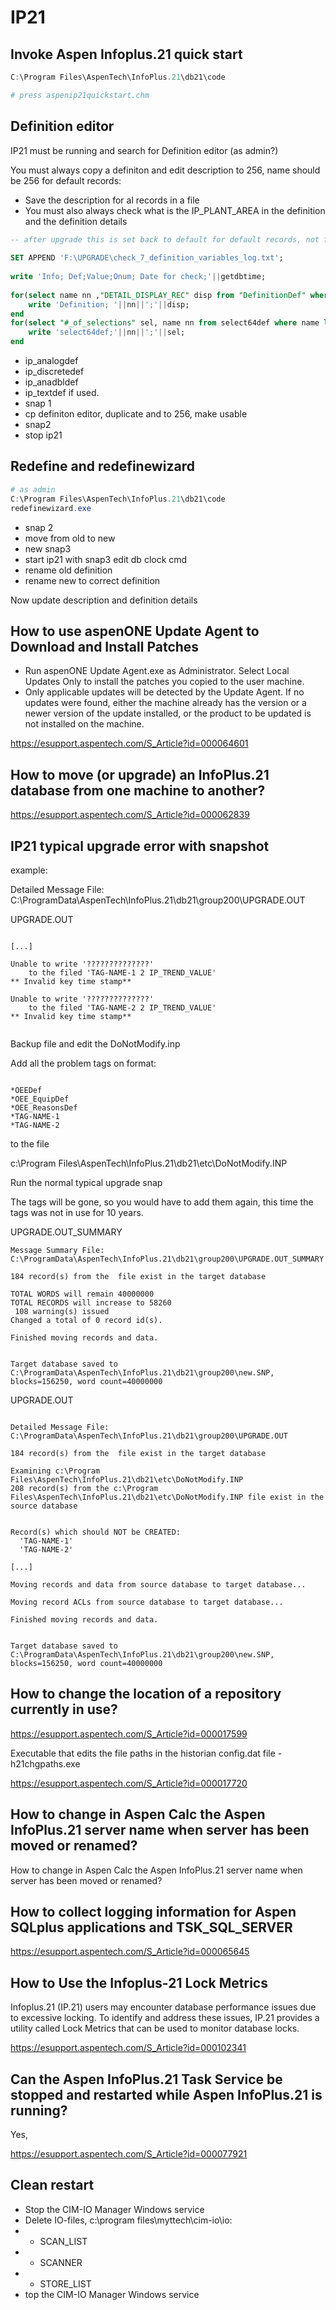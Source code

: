 # IP21

## Invoke Aspen Infoplus.21 quick start

```ps1
C:\Program Files\AspenTech\InfoPlus.21\db21\code

# press aspenip21quickstart.chm

```

## Definition editor

IP21 must be running and search for Definition editor (as admin?)

You must always copy a definiton and edit description to 256, name should be 256 for default records:
* Save the description for al records in a file
* You must also always check what is the IP_PLANT_AREA in the definition and the definition details

```sql
-- after upgrade this is set back to default for default records, not for custom, i.e ip_analogdef, but we check it anyway
 
SET APPEND 'F:\UPGRADE\check_7_definition_variables_log.txt';
 
write 'Info; Def;Value;Onum; Date for check;'||getdbtime;
 
for(select name nn ,"DETAIL_DISPLAY_REC" disp from "DefinitionDef" where name like '%ana%' or name like '%dis%')do
	write 'Definition; '||nn||';'||disp;
end
for(select "#_of_selections" sel, name nn from select64def where name like '%plant%area%')do
	write 'select64def;'||nn||';'||sel;
end

```
* ip_analogdef
* ip_discretedef
* ip_anadbldef
* ip_textdef if used.
* snap 1 
* cp definiton editor, duplicate and to 256, make usable
* snap2
* stop ip21

## Redefine and redefinewizard

```ps1
# as admin
C:\Program Files\AspenTech\InfoPlus.21\db21\code
redefinewizard.exe
```
* snap 2
* move from old to new
* new snap3
* start ip21 with snap3 edit db clock cmd
* rename old definition
* rename new to correct definition

Now update description and definition details


## How to use aspenONE Update Agent to Download and Install Patches

* Run aspenONE Update Agent.exe as Administrator. Select Local Updates Only to install the patches you copied to the user machine.
* Only applicable updates will be detected by the Update Agent. If no updates were found, either the machine already has the version or a newer version of the update installed, or the product to be updated is not installed on the machine.


https://esupport.aspentech.com/S_Article?id=000064601

## How to move (or upgrade) an InfoPlus.21 database from one machine to another?

https://esupport.aspentech.com/S_Article?id=000062839

## IP21 typical upgrade error with snapshot

example:

Detailed Message File: C:\ProgramData\AspenTech\InfoPlus.21\db21\group200\UPGRADE.OUT


UPGRADE.OUT

```log

[...]

Unable to write '??????????????'
	to the filed 'TAG-NAME-1 2 IP_TREND_VALUE'
** Invalid key time stamp**

Unable to write '??????????????'
	to the filed 'TAG-NAME-2 2 IP_TREND_VALUE'
** Invalid key time stamp**


```

Backup file and edit the DoNotModify.inp

Add all the problem tags on format:

```log

*OEEDef
*OEE_EquipDef
*OEE_ReasonsDef
*TAG-NAME-1
*TAG-NAME-2

```
to the file

c:\Program Files\AspenTech\InfoPlus.21\db21\etc\DoNotModify.INP

Run the normal typical upgrade snap

The tags will be gone, so you would have to add them again, this time the tags was not in use for 10 years.



UPGRADE.OUT_SUMMARY

```log
Message Summary File: C:\ProgramData\AspenTech\InfoPlus.21\db21\group200\UPGRADE.OUT_SUMMARY

184 record(s) from the  file exist in the target database

TOTAL WORDS will remain 40000000
TOTAL RECORDS will increase to 58260
 108 warning(s) issued
Changed a total of 0 record id(s).

Finished moving records and data.


Target database saved to C:\ProgramData\AspenTech\InfoPlus.21\db21\group200\new.SNP, blocks=156250, word count=40000000

```

UPGRADE.OUT

```LOG

Detailed Message File: C:\ProgramData\AspenTech\InfoPlus.21\db21\group200\UPGRADE.OUT

184 record(s) from the  file exist in the target database

Examining c:\Program Files\AspenTech\InfoPlus.21\db21\etc\DoNotModify.INP
208 record(s) from the c:\Program Files\AspenTech\InfoPlus.21\db21\etc\DoNotModify.INP file exist in the source database


Record(s) which should NOT be CREATED:
  'TAG-NAME-1' 
  'TAG-NAME-2' 

[...]

Moving records and data from source database to target database...

Moving record ACLs from source database to target database...

Finished moving records and data.


Target database saved to C:\ProgramData\AspenTech\InfoPlus.21\db21\group200\new.SNP, blocks=156250, word count=40000000

```

## How to change the location of a repository currently in use?

https://esupport.aspentech.com/S_Article?id=000017599

Executable that edits the file paths in the historian config.dat file - h21chgpaths.exe

https://esupport.aspentech.com/S_Article?id=000017720

## How to change in Aspen Calc the Aspen InfoPlus.21 server name when server has been moved or renamed?

How to change in Aspen Calc the Aspen InfoPlus.21 server name when server has been moved or renamed?

## How to collect logging information for Aspen SQLplus applications and TSK_SQL_SERVER

https://esupport.aspentech.com/S_Article?id=000065645

## How to Use the Infoplus-21 Lock Metrics

Infoplus.21 (IP.21) users may encounter database performance issues due to excessive locking. To identify and address these issues, IP.21 provides a utility called Lock Metrics that can be used to monitor database locks.

https://esupport.aspentech.com/S_Article?id=000102341


## Can the Aspen InfoPlus.21 Task Service be stopped and restarted while Aspen InfoPlus.21 is running?

Yes, 

https://esupport.aspentech.com/S_Article?id=000077921

## Clean restart

* Stop the CIM-IO Manager Windows service
* Delete IO-files, c:\program files\myttech\cim-io\io:
* * SCAN_LIST
* * SCANNER
* * STORE_LIST
* top the CIM-IO Manager Windows service